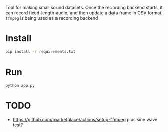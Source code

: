 Tool for making small sound datasets. Once the recording backend starts, it can record fixed-length audio; and then update a data frame in CSV format. `ffmpeg` is being used as a recording backend

# Install
```bash
pip install -r requirements.txt
```

# Run
```bash
python app.py
```

# TODO
- https://github.com/marketplace/actions/setup-ffmpeg plus sine wave test?